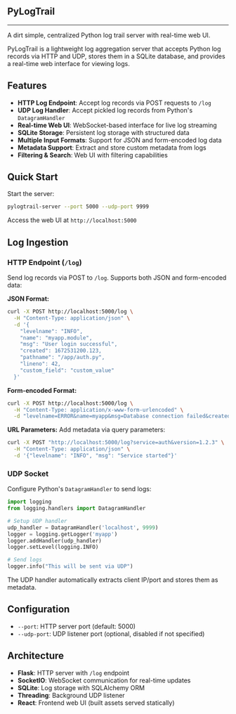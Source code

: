 ## PyLogTrail
---

A dirt simple, centralized Python log trail server with real-time web UI.

PyLogTrail is a lightweight log aggregation server that accepts Python log records via HTTP and UDP, stores them in a SQLite database, and provides a real-time web interface for viewing logs.

## Features

- **HTTP Log Endpoint**: Accept log records via POST requests to `/log`
- **UDP Log Handler**: Accept pickled log records from Python's `DatagramHandler`
- **Real-time Web UI**: WebSocket-based interface for live log streaming
- **SQLite Storage**: Persistent log storage with structured data
- **Multiple Input Formats**: Support for JSON and form-encoded log data
- **Metadata Support**: Extract and store custom metadata from logs
- **Filtering & Search**: Web UI with filtering capabilities

## Quick Start

Start the server:
```bash
pylogtrail-server --port 5000 --udp-port 9999
```

Access the web UI at `http://localhost:5000`

## Log Ingestion

### HTTP Endpoint (`/log`)

Send log records via POST to `/log`. Supports both JSON and form-encoded data:

**JSON Format:**
```bash
curl -X POST http://localhost:5000/log \
  -H "Content-Type: application/json" \
  -d '{
    "levelname": "INFO",
    "name": "myapp.module",
    "msg": "User login successful",
    "created": 1672531200.123,
    "pathname": "/app/auth.py",
    "lineno": 42,
    "custom_field": "custom_value"
  }'
```

**Form-encoded Format:**
```bash
curl -X POST http://localhost:5000/log \
  -H "Content-Type: application/x-www-form-urlencoded" \
  -d "levelname=ERROR&name=myapp&msg=Database connection failed&created=1672531200"
```

**URL Parameters:**
Add metadata via query parameters:
```bash
curl -X POST "http://localhost:5000/log?service=auth&version=1.2.3" \
  -H "Content-Type: application/json" \
  -d '{"levelname": "INFO", "msg": "Service started"}'
```

### UDP Socket

Configure Python's `DatagramHandler` to send logs:

```python
import logging
from logging.handlers import DatagramHandler

# Setup UDP handler
udp_handler = DatagramHandler('localhost', 9999)
logger = logging.getLogger('myapp')
logger.addHandler(udp_handler)
logger.setLevel(logging.INFO)

# Send logs
logger.info("This will be sent via UDP")
```

The UDP handler automatically extracts client IP/port and stores them as metadata.

## Configuration

- `--port`: HTTP server port (default: 5000)
- `--udp-port`: UDP listener port (optional, disabled if not specified)

## Architecture

- **Flask**: HTTP server with `/log` endpoint
- **SocketIO**: WebSocket communication for real-time updates
- **SQLite**: Log storage with SQLAlchemy ORM
- **Threading**: Background UDP listener
- **React**: Frontend web UI (built assets served statically)
